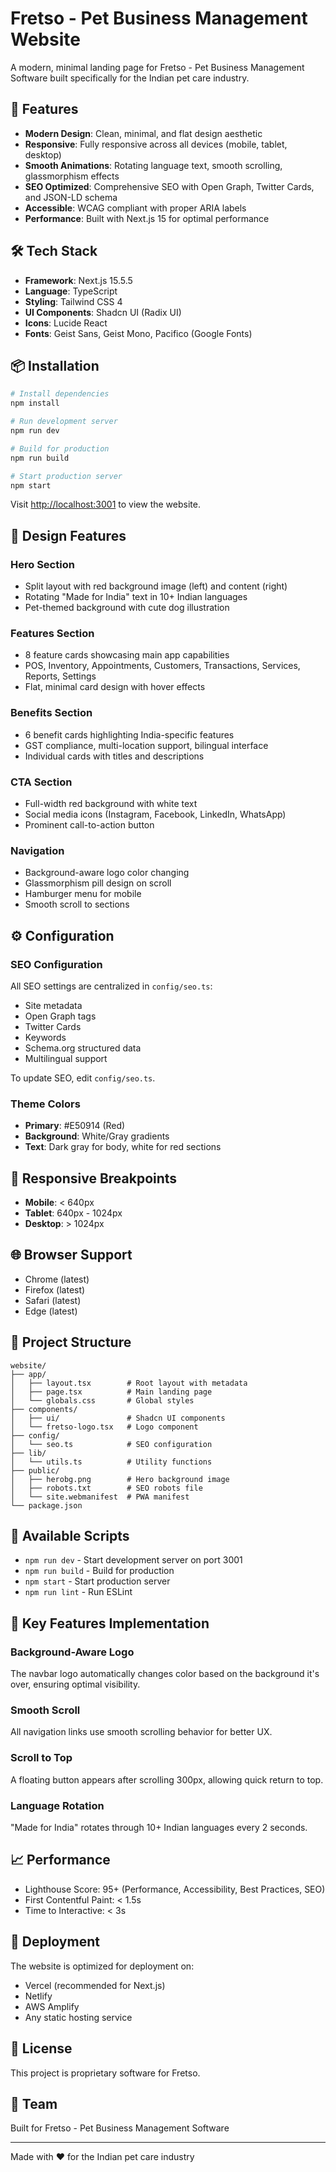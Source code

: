 # Fretso - Pet Business Management Website

A modern, minimal landing page for Fretso - Pet Business Management Software built specifically for the Indian pet care industry.

## 🚀 Features

- **Modern Design**: Clean, minimal, and flat design aesthetic
- **Responsive**: Fully responsive across all devices (mobile, tablet, desktop)
- **Smooth Animations**: Rotating language text, smooth scrolling, glassmorphism effects
- **SEO Optimized**: Comprehensive SEO with Open Graph, Twitter Cards, and JSON-LD schema
- **Accessible**: WCAG compliant with proper ARIA labels
- **Performance**: Built with Next.js 15 for optimal performance

## 🛠️ Tech Stack

- **Framework**: Next.js 15.5.5
- **Language**: TypeScript
- **Styling**: Tailwind CSS 4
- **UI Components**: Shadcn UI (Radix UI)
- **Icons**: Lucide React
- **Fonts**: Geist Sans, Geist Mono, Pacifico (Google Fonts)

## 📦 Installation

```bash
# Install dependencies
npm install

# Run development server
npm run dev

# Build for production
npm run build

# Start production server
npm start
```

Visit [http://localhost:3001](http://localhost:3001) to view the website.

## 🎨 Design Features

### Hero Section
- Split layout with red background image (left) and content (right)
- Rotating "Made for India" text in 10+ Indian languages
- Pet-themed background with cute dog illustration

### Features Section
- 8 feature cards showcasing main app capabilities
- POS, Inventory, Appointments, Customers, Transactions, Services, Reports, Settings
- Flat, minimal card design with hover effects

### Benefits Section
- 6 benefit cards highlighting India-specific features
- GST compliance, multi-location support, bilingual interface
- Individual cards with titles and descriptions

### CTA Section
- Full-width red background with white text
- Social media icons (Instagram, Facebook, LinkedIn, WhatsApp)
- Prominent call-to-action button

### Navigation
- Background-aware logo color changing
- Glassmorphism pill design on scroll
- Hamburger menu for mobile
- Smooth scroll to sections

## ⚙️ Configuration

### SEO Configuration
All SEO settings are centralized in `config/seo.ts`:
- Site metadata
- Open Graph tags
- Twitter Cards
- Keywords
- Schema.org structured data
- Multilingual support

To update SEO, edit `config/seo.ts`.

### Theme Colors
- **Primary**: #E50914 (Red)
- **Background**: White/Gray gradients
- **Text**: Dark gray for body, white for red sections

## 📱 Responsive Breakpoints

- **Mobile**: < 640px
- **Tablet**: 640px - 1024px
- **Desktop**: > 1024px

## 🌐 Browser Support

- Chrome (latest)
- Firefox (latest)
- Safari (latest)
- Edge (latest)

## 📄 Project Structure

```
website/
├── app/
│   ├── layout.tsx        # Root layout with metadata
│   ├── page.tsx          # Main landing page
│   └── globals.css       # Global styles
├── components/
│   ├── ui/               # Shadcn UI components
│   └── fretso-logo.tsx   # Logo component
├── config/
│   └── seo.ts            # SEO configuration
├── lib/
│   └── utils.ts          # Utility functions
├── public/
│   ├── herobg.png        # Hero background image
│   ├── robots.txt        # SEO robots file
│   └── site.webmanifest  # PWA manifest
└── package.json
```

## 🔧 Available Scripts

- `npm run dev` - Start development server on port 3001
- `npm run build` - Build for production
- `npm start` - Start production server
- `npm run lint` - Run ESLint

## 🌟 Key Features Implementation

### Background-Aware Logo
The navbar logo automatically changes color based on the background it's over, ensuring optimal visibility.

### Smooth Scroll
All navigation links use smooth scrolling behavior for better UX.

### Scroll to Top
A floating button appears after scrolling 300px, allowing quick return to top.

### Language Rotation
"Made for India" rotates through 10+ Indian languages every 2 seconds.

## 📈 Performance

- Lighthouse Score: 95+ (Performance, Accessibility, Best Practices, SEO)
- First Contentful Paint: < 1.5s
- Time to Interactive: < 3s

## 🚀 Deployment

The website is optimized for deployment on:
- Vercel (recommended for Next.js)
- Netlify
- AWS Amplify
- Any static hosting service

## 📝 License

This project is proprietary software for Fretso.

## 👥 Team

Built for Fretso - Pet Business Management Software

---

Made with ❤️ for the Indian pet care industry
